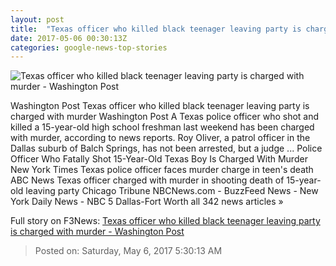 ```yaml
---
layout: post
title:  "Texas officer who killed black teenager leaving party is charged with murder - Washington Post"
date: 2017-05-06 00:30:13Z
categories: google-news-top-stories
---
```


![Texas officer who killed black teenager leaving party is charged with murder - Washington Post](https://img.washingtonpost.com/rf/image_1484w/2010-2019/Wires/Videos/201705/Reuters/Images/2017-05-03T112116Z_2_OV6FAI0GV_RTRMADC_0_TEXAS-SHOOTING.jpg)

Washington Post Texas officer who killed black teenager leaving party is charged with murder Washington Post A Texas police officer who shot and killed a 15-year-old high school freshman last weekend has been charged with murder, according to news reports. Roy Oliver, a patrol officer in the Dallas suburb of Balch Springs, has not been arrested, but a judge ... Police Officer Who Fatally Shot 15-Year-Old Texas Boy Is Charged With Murder New York Times Texas police officer faces murder charge in teen's death ABC News Texas officer charged with murder in shooting death of 15-year-old leaving party Chicago Tribune NBCNews.com - BuzzFeed News - New York Daily News - NBC 5 Dallas-Fort Worth all 342 news articles »


Full story on F3News: [Texas officer who killed black teenager leaving party is charged with murder - Washington Post](http://www.f3nws.com/n/exedx)

> Posted on: Saturday, May 6, 2017 5:30:13 AM
